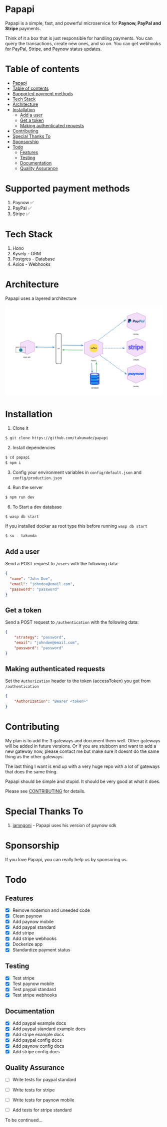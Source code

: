 # Papapi

Papapi is a simple, fast, and powerful microservice for **Paynow, PayPal and Stripe** payments.

Think of it a box that is just responsible for handling payments. You can query the transactions, create new ones, and so on. You can get webhooks for PayPal, Stripe, and Paynow status updates.


# Table of contents
- [Papapi](#papapi)
- [Table of contents](#table-of-contents)
- [Supported payment methods](#supported-payment-methods)
- [Tech Stack](#tech-stack)
- [Architecture](#architecture)
- [Installation](#installation)
  - [Add a user](#add-a-user)
  - [Get a token](#get-a-token)
  - [Making authenticated requests](#making-authenticated-requests)
- [Contributing](#contributing)
- [Special Thanks To](#special-thanks-to)
- [Sponsorship](#sponsorship)
- [Todo](#todo)
  - [Features](#features)
  - [Testing](#testing)
  - [Documentation](#documentation)
  - [Quality Assurance](#quality-assurance)
   



# Supported payment methods
1. Paynow ✅
2. PayPal ✅
3. Stripe ✅

# Tech Stack
1. Hono
2. Kysely - ORM
3. Postgres - Database
4. Axios - Webhooks


# Architecture
Papapi uses a layered architecture

![Papapi Architecture](public/images/architecture.png)


# Installation


1. Clone it

```bash
$ git clone https://github.com/takumade/papapi
```

2. Install dependencies

```bash
$ cd papapi
$ npm i
```

3. Config your environment variables in `config/default.json` and `config/production.json`

4. Run the server

```bash
$ npm run dev
```

6. To Start a dev database
   
```sh
$ wasp db start
```


If you installed docker as root type this before running `wasp db start`

```sh
$ su - takunda
```

## Add a user

Send a POST request to `/users` with the following data:

```json
{
  "name": "John Doe",
  "email": "johndoe@email.com",
  "password": "password"
}
```

## Get a token

Send a POST request to `/authentication` with the following data:
    
```json
{
    "strategy": "password",
    "email": "johndoe@email.com",
    "password": "password"
}
```

## Making authenticated requests

Set the `Authorization` header to the token (accessToken) you got from `/authentication`

```json
{
    "Authorization": "Bearer <token>"
}
```




# Contributing
My plan is to add the 3 gateways and document them well. Other gateways will be added in future versions. Or If you are stubborn and want to add a new gateway now, please contact me but make sure it doesnt do the same thing as the other gateways.

The last thing I want is end up with a very huge repo with a lot of gateways that does the same thing.

Papapi should be simple and stupid. It should be very good at what it does.

Please see [CONTRIBUTING](CONTRIBUTING.md) for details.


# Special Thanks To
1. [iamngoni](https://github.com/iamngoni) - Papapi uses his version of paynow sdk

# Sponsorship
If you love Papapi, you can really help us by sponsoring us.


# Todo

## Features
- [x] Remove nodemon and uneeded code
- [x] Clean paynow
- [x] Add paynow mobile
- [x] Add paypal standard
- [x] Add stripe
- [x] Add stripe webhooks
- [x] Dockerize app
- [x] Standardize payment status

## Testing
- [x] Test stripe
- [x] Test paynow mobile
- [x] Test paypal standard
- [x] Test stripe webhooks

## Documentation
- [x] Add paypal example docs
- [x] Add paypal standard example docs
- [x] Add stripe example docs
- [x] Add paypal config docs
- [x] Add paynow config docs
- [x] Add stripe config docs

## Quality Assurance
- [ ] Write tests for paypal standard
- [ ] Write tests for stripe
- [ ] Write tests for paynow mobile
- [ ] Add tests for stripe standard
 

To be continued...